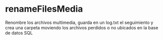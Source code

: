 # renameFilesMedia
Renombre los archivos multimedia, guarda en un log.txt el seguimiento y crea una carpeta moviendo los archivos perdidos o no ubicados en la base de datos SQL

